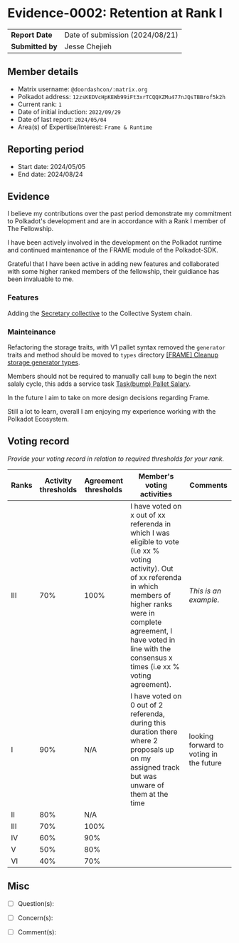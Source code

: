 # Evidence-0002: Retention at Rank I

|                 |                                                                                             |
| --------------- | ------------------------------------------------------------------------------------------- |
| **Report Date** | Date of submission (2024/08/21)                                                             |
| **Submitted by**| Jesse Chejieh                                                 |


## Member details

- Matrix username: `@doordashcon/:matrix.org`
- Polkadot address: `12zsKEDVcHpKEWb99iFt3xrTCQQXZMu477nJQsTBBrof5k2h`
- Current rank: `1`
- Date of initial induction: `2022/09/29`
- Date of last report: `2024/05/04`
- Area(s) of Expertise/Interest: `Frame & Runtime`


## Reporting period

- Start date: 2024/05/05
- End date: 2024/08/24


## Evidence
I believe my contributions over the past period demonstrate my commitment to Polkadot's development and are in accordance with a Rank I member of The Fellowship.

I have been actively involved in the development on the Polkadot runtime and continued maintenance of the FRAME module of the Polkadot-SDK.

Grateful that I have been active in adding new features and collaborated with some higher ranked members of the fellowship, their guidiance has been invaluable to me.

### Features
Adding the [Secretary collective](https://github.com/polkadot-fellows/runtimes/pull/347) to the Collective System chain.

### Mainteinance
Refactoring the storage traits, with V1 pallet syntax removed the `generator` traits and method should be moved to `types` directory [[FRAME] Cleanup storage generator types](https://github.com/paritytech/polkadot-sdk/pull/5408).

Members should not be required to manually call `bump` to begin the next salaly cycle, this adds a service task [Task(bump) Pallet Salary](https://github.com/paritytech/polkadot-sdk/pull/5163). 

In the future I aim to take on more design decisions regarding Frame.

Still a lot to learn, overall I am enjoying my experience working with the Polkadot Ecosystem.


## Voting record
*Provide your voting record in relation to required thresholds for your rank.* 

|  Ranks | Activity thresholds | Agreement thresholds | Member's voting activities | Comments |
|---|---|---|---|---|
|III|70%   |100%  |I have voted on x out of xx referenda in which I was eligible to vote (i.e xx % voting activity). Out of xx referenda in which members of higher ranks were in complete agreement, I have voted in line with the consensus x times (i.e xx % voting agreement).  |*This is an example.* |
|I  |90%   |N/A   | I have voted on 0 out of 2 referenda, during this duration there where 2 proposals up on my assigned track but was unware of them at the time | looking forward to voting in the future  |
|II |80%   |N/A   |   |  |
|III|70%   |100%  |   |  |
|IV |60%   |90%   |   |  |
|V  |50%   |80%   |   |  |
|VI |40%   |70%   |   |  |


## Misc

- [ ] Question(s): 

- [ ] Concern(s): 

- [ ] Comment(s): 

